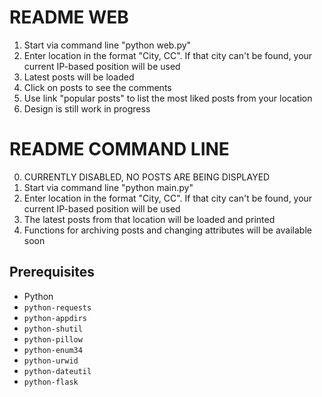 # README WEB #

1. Start via command line "python web.py"
2. Enter location in the format "City, CC". If that city can't be found, your current IP-based position will be used
3. Latest posts will be loaded
4. Click on posts to see the comments
5. Use link "popular posts" to list the most liked posts from your location
6. Design is still work in progress

# README COMMAND LINE #

0. CURRENTLY DISABLED, NO POSTS ARE BEING DISPLAYED
1. Start via command line "python main.py"
2. Enter location in the format "City, CC". If that city can't be found, your current IP-based position will be used
3. The latest posts from that location will be loaded and printed
4. Functions for archiving posts and changing attributes will be available soon

## Prerequisites ##

* Python
* `python-requests`
* `python-appdirs`
* `python-shutil`
* `python-pillow`
* `python-enum34`
* `python-urwid`
* `python-dateutil`
* `python-flask`
